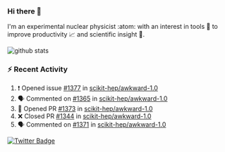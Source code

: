### Hi there 👋 

I'm an experimental nuclear physicist :atom: with an interest in tools :wrench: to improve productivity :chart_with_upwards_trend: and scientific insight :telescope:.

![github stats](https://github-readme-stats.vercel.app/api?username=agoose77&show_icons=true&hide_rank=true&hide_title=true&bg_color=30,e76445,904e95&text_color=efe3ec&icon_color=efe3ec)
<!--
**agoose77/agoose77** is a ✨ _special_ ✨ repository because its `README.md` (this file) appears on your GitHub profile.

Here are some ideas to get you started:

- 🔭 I’m currently working on ...
- 🌱 I’m currently learning ...
- 👯 I’m looking to collaborate on ...
- 🤔 I’m looking for help with ...
- 💬 Ask me about ...
- 📫 How to reach me: ...
- 😄 Pronouns: ...
- ⚡ Fun fact: ...
-->

### :zap: Recent Activity
<!--START_SECTION:activity-->
1. ❗️ Opened issue [#1377](https://github.com/scikit-hep/awkward-1.0/issues/1377) in [scikit-hep/awkward-1.0](https://github.com/scikit-hep/awkward-1.0)
2. 🗣 Commented on [#1365](https://github.com/scikit-hep/awkward-1.0/issues/1365) in [scikit-hep/awkward-1.0](https://github.com/scikit-hep/awkward-1.0)
3. 💪 Opened PR [#1373](https://github.com/scikit-hep/awkward-1.0/pull/1373) in [scikit-hep/awkward-1.0](https://github.com/scikit-hep/awkward-1.0)
4. ❌ Closed PR [#1344](https://github.com/scikit-hep/awkward-1.0/pull/1344) in [scikit-hep/awkward-1.0](https://github.com/scikit-hep/awkward-1.0)
5. 🗣 Commented on [#1371](https://github.com/scikit-hep/awkward-1.0/issues/1371) in [scikit-hep/awkward-1.0](https://github.com/scikit-hep/awkward-1.0)
<!--END_SECTION:activity-->


[![Twitter Badge](https://img.shields.io/twitter/follow/agoose77?style=flat-square&logo=Twitter&logoColor=white&color=cornflowerblue)](https://twitter.com/agoose77)
